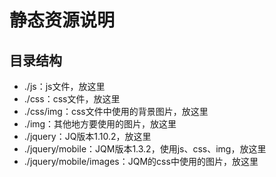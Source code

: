 # 静态资源说明

## 目录结构

* ./js：js文件，放这里
* ./css：css文件，放这里
* ./css/img：css文件中使用的背景图片，放这里
* ./img：其他地方要使用的图片，放这里
* ./jquery：JQ版本1.10.2，放这里
* ./jquery/mobile：JQM版本1.3.2，使用js、css、img，放这里
* ./jquery/mobile/images：JQM的css中使用的图片，放这里
